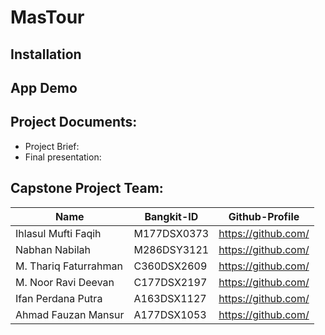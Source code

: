 # MasTour

## Installation

## App Demo

## Project Documents:
- Project Brief:
- Final presentation:

## Capstone Project Team: 
| Name | Bangkit-ID | Github-Profile | 
| ------ | ------ | ------ | 
| Ihlasul Mufti Faqih  | M177DSX0373  | https://github.com/ |
| Nabhan Nabilah  | M286DSY3121  | https://github.com/ | 
| M. Thariq Faturrahman | C360DSX2609  | https://github.com/ | 
| M. Noor Ravi Deevan | C177DSX2197 | https://github.com/ | 
| Ifan Perdana Putra | A163DSX1127 | https://github.com/ | 
| Ahmad Fauzan Mansur  | A177DSX1053 | https://github.com/ | 
